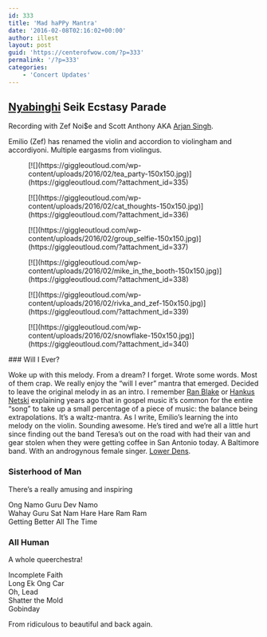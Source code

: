 ```yaml
---
id: 333
title: 'Mad haPPy Mantra'
date: '2016-02-08T02:16:02+00:00'
author: illest
layout: post
guid: 'https://centerofwow.com/?p=333'
permalink: '/?p=333'
categories:
    - 'Concert Updates'
---
```


## [Nyabinghi](https://en.wikipedia.org/wiki/Nyabinghi) Seik Ecstasy Parade

Recording with Zef Noi$e and Scott Anthony AKA [Arjan Singh](http://www.arjansing.com).

Emilio (Zef) has renamed the violin and accordion to violingham and accordiyoni. Multiple eargasms from violingus.

<div class="gallery galleryid-333 gallery-columns-3 gallery-size-thumbnail" id="gallery-1"><figure class="gallery-item"><div class="gallery-icon landscape"> [![](https://giggleoutloud.com/wp-content/uploads/2016/02/tea_party-150x150.jpg)](https://giggleoutloud.com/?attachment_id=335) </div></figure><figure class="gallery-item"><div class="gallery-icon portrait"> [![](https://giggleoutloud.com/wp-content/uploads/2016/02/cat_thoughts-150x150.jpg)](https://giggleoutloud.com/?attachment_id=336) </div></figure><figure class="gallery-item"><div class="gallery-icon landscape"> [![](https://giggleoutloud.com/wp-content/uploads/2016/02/group_selfie-150x150.jpg)](https://giggleoutloud.com/?attachment_id=337) </div></figure><figure class="gallery-item"><div class="gallery-icon landscape"> [![](https://giggleoutloud.com/wp-content/uploads/2016/02/mike_in_the_booth-150x150.jpg)](https://giggleoutloud.com/?attachment_id=338) </div></figure><figure class="gallery-item"><div class="gallery-icon landscape"> [![](https://giggleoutloud.com/wp-content/uploads/2016/02/rivka_and_zef-150x150.jpg)](https://giggleoutloud.com/?attachment_id=339) </div></figure><figure class="gallery-item"><div class="gallery-icon portrait"> [![](https://giggleoutloud.com/wp-content/uploads/2016/02/snowflake-150x150.jpg)](https://giggleoutloud.com/?attachment_id=340) </div></figure> </div>### Will I Ever?

Woke up with this melody. From a dream? I forget. Wrote some words. Most of them crap. We really enjoy the “will I ever” mantra that emerged. Decided to leave the original melody in as an intro. I remember [Ran Blake](https://en.wikipedia.org/wiki/Ran_Blake) or [Hankus Netski](https://en.wikipedia.org/wiki/Hankus_Netsky) explaining years ago that in gospel music it’s common for the entire “song” to take up a small percentage of a piece of music: the balance being extrapolations. It’s a waltz-mantra. As I write, Emilio’s learning the into melody on the violin. Sounding awesome. He’s tired and we’re all a little hurt since finding out the band Teresa’s out on the road with had their van and gear stolen when they were getting coffee in San Antonio today. A Baltimore band. With an androgynous female singer. [Lower Dens](http://lowerdens.com/).

### Sisterhood of Man

There’s a really amusing and inspiring

Ong Namo Guru Dev Namo  
Wahay Guru Sat Nam Hare Hare Ram Ram  
Getting Better All The Time

### All Human

A whole queerchestra!

Incomplete Faith  
Long Ek Ong Car  
Oh, Lead  
Shatter the Mold  
Gobinday

From ridiculous to beautiful and back again.